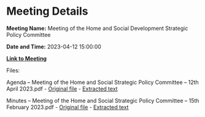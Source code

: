 # Meeting Details

**Meeting Name:** Meeting of the Home and Social Development Strategic Policy Committee

**Date and Time:** 2023-04-12 15:00:00

**[Link to Meeting](https://www.limerick.ie/council/whats-on/meeting-of-the-home-and-social-development-strategic-policy-committee-0)**

Files: 

Agenda – Meeting of the Home and Social Strategic Policy Committee – 12th April 2023.pdf - [Original file](https://www.limerick.ie/sites/default/files/media/documents/2023-04/Agenda%20%E2%80%93%20Meeting%20of%20the%20Home%20and%20Social%20Strategic%20Policy%20Committee%20%E2%80%93%2012th%20April%202023.pdf) - [Extracted text](./Agenda%20%E2%80%93%20Meeting%20of%20the%20Home%20and%20Social%20Strategic%20Policy%20Committee%20%E2%80%93%2012th%20April%202023.md)

Minutes – Meeting of the Home and Social Strategic Policy Committee – 15th February 2023.pdf - [Original file](https://www.limerick.ie/sites/default/files/media/documents/2023-04/Minutes%20%E2%80%93%20Meeting%20of%20the%20Home%20and%20Social%20Strategic%20Policy%20Committee%20%E2%80%93%2015th%20February%2020223.pdf) - [Extracted text](./Minutes%20%E2%80%93%20Meeting%20of%20the%20Home%20and%20Social%20Strategic%20Policy%20Committee%20%E2%80%93%2015th%20February%202023.md)

